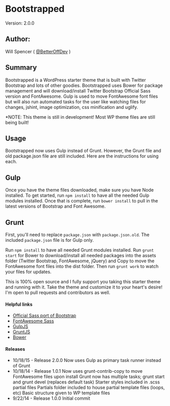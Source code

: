 # Bootstrapped

Version: 2.0.0

## Author:

Will Spencer ( [@BetterOffDev](http://twitter.com/BetterOffDev) )

## Summary

Bootstrapped is a WordPress starter theme that is built with Twitter Bootstrap and lots of other goodies. Bootstrapped uses Bower for package management and will download/install Twitter Bootstrap Official Sass version and FontAwesome. Gulp is used to move FontAwesome font files but will also run automated tasks for the user like watching files for changes, jshint, image optimization, css minification and uglify. 

*NOTE: This theme is still in development! Most WP theme files are still being built!

## Usage

Bootstrapped now uses Gulp instead of Grunt. However, the Grunt file and old package.json file are still included. Here are the instructions for using each.

## Gulp

Once you have the theme files downloaded, make sure you have Node installed. To get started, run `npm install` to have all the needed Gulp modules installed. Once that is complete, run `bower install` to pull in the latest versions of Bootstrap and Font Awesome. 

## Grunt

First, you'll need to replace `package.json` with `package.json.old`. The included `package.json` file is for Gulp only.

Run `npm install` to have all needed Grunt modules installed. Run `grunt start` for Bower to download/install all needed packages into the assets folder (Twitter Bootstrap, FontAwesome, jQuery) and Copy to move the FontAwesome font files into the dist folder. Then run `grunt work` to watch your files for updates.

This is 100% open source and I fully support you taking this starter theme and running with it. Take the theme and customize it to your heart's desire! I'm open to pull requests and contributors as well.


#### Helpful links
* [Official Sass port of Bootstrap](https://github.com/twbs/bootstrap-sass)
* [FontAwesome Sass](https://github.com/FortAwesome/font-awesome-sass)
* [GulpJS](http://gulpjs.com)
* [GruntJS](http://www.gruntjs.com)
* [Bower](http://www.bower.io)

#### Releases
* 10/18/15 - Release 2.0.0
   Now uses Gulp as primary task runner instead of Grunt
* 10/18/14 - Release 1.0.1
   Now uses grunt-contrib-copy to move FontAwesome files upon install
   Grunt now has multiple tasks; grunt start and grunt devel (replaces default task)
   Starter styles included in .scss partial files
   Partials folder included to house partial template files (loops, etc)
   Basic structure given to WP template files
* 9/22/14 - Release 1.0.0
    Initial commit